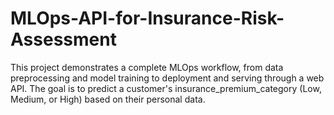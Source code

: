 # MLOps-API-for-Insurance-Risk-Assessment
This project demonstrates a complete MLOps workflow, from data preprocessing and model training to deployment and serving through a web API. The goal is to predict a customer's insurance_premium_category (Low, Medium, or High) based on their personal data.
